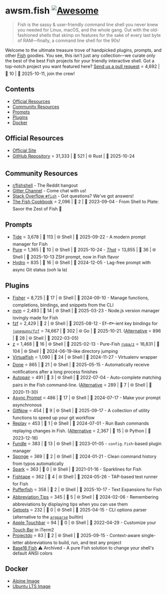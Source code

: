 # awsm.fish [![Awesome](https://awesome.re/badge.svg)](https://awesome.re)

> Fish is the sassy & user-friendly command line shell you never knew you needed for Linux, macOS, and the whole gang. Out with the old-fashioned shells that skimp on features for the sake of every last byte of RAM—finally, a command line shell for the 90s!

Welcome to the ultimate treasure trove of handpicked plugins, prompts, and other [Fish](https://fishshell.com/) goodies. You see, this isn't just any collection—we curate only the best of the best Fish projects for your friendly interactive shell. Got a top-notch project you want featured here? [Send us a pull request](https://github.com/jorgebucaran/awesome-fish/fork) ⭐ 4,692 | 🐛 10 | 📅 2025-10-11, join the crew!

## Contents

* [Official Resources](#official-resources)
* [Community Resources](#community-resources)
* [Prompts](#prompts)
* [Plugins](#plugins)
* [Docker](#docker)

## Official Resources

* [Official Site](https://fishshell.com)
* [GitHub Repository](https://github.com/fish-shell/fish-shell) ⭐ 31,333 | 🐛 521 | 🌐 Rust | 📅 2025-10-24

## Community Resources

* [r/fishshell](https://www.reddit.com/r/fishshell) - The Reddit hangout
* [Gitter Channel](https://gitter.im/fish-shell/fish-shell) - Come chat with us!
* [Stack Overflow `#fish`](https://stackoverflow.com/questions/tagged/fish) - Got questions? We've got answers!
* [The Fish Cookbook](https://github.com/jorgebucaran/cookbook.fish) ⭐ 2,096 | 🐛 2 | 📅 2023-09-04 - From Shell to Plate: Savor the Zest of Fish 🦞

## Prompts

* [Tide](https://github.com/IlanCosman/tide) ⭐ 3,678 | 🐛 113 | 🌐 Shell | 📅 2025-09-22 - A modern prompt manager for Fish
* [Pure](https://github.com/pure-fish/pure/) ⭐ 1,365 | 🐛 10 | 🌐 Shell | 📅 2025-10-24 - [*That*](https://github.com/sindresorhus/pure) ⭐ 13,855 | 🐛 36 | 🌐 Shell | 📅 2025-10-13 ZSH prompt, now in Fish flavor
* [Hydro](https://github.com/jorgebucaran/hydro) ⭐ 835 | 🐛 16 | 🌐 Shell | 📅 2024-12-05 - Lag-free prompt with async Git status (ooh la la)

## Plugins

* [Fisher](https://github.com/jorgebucaran/fisher) ⭐ 8,725 | 🐛 17 | 🌐 Shell | 📅 2024-09-10 - Manage functions, completions, bindings, and snippets from the CLI
* [nvm](https://github.com/jorgebucaran/nvm.fish) ⭐ 2,493 | 🐛 14 | 🌐 Shell | 📅 2025-03-23 - Node.js version manager lovingly made for Fish
* [fzf](https://github.com/PatrickF1/fzf.fish) ⭐ 2,429 | 🐛 2 | 🌐 Shell | 📅 2025-08-12 - Ef-🐟-ient key bindings for [`junegunn/fzf`](https://github.com/junegunn/fzf) ⭐ 74,667 | 🐛 302 | 🌐 Go | 📅 2025-10-21. ([Alternative](https://github.com/jethrokuan/fzf) ⭐ 896 | 🐛 28 | 🌐 Shell | 📅 2022-03-05)
* [z](https://github.com/jethrokuan/z) ⭐ 1,468 | 🐛 16 | 🌐 Shell | 📅 2025-02-13 - Pure-Fish [`rupa/z`](https://github.com/rupa/z) ⭐ 16,831 | 🐛 104 | 🌐 Shell | 📅 2024-06-19-like directory jumping
* [Virtualfish](https://github.com/adambrenecki/virtualfish) ⭐ 1,090 | 🐛 24 | 🌐 Shell | 📅 2024-11-27 - Virtualenv wrapper
* [Done](https://github.com/franciscolourenco/done) ⭐ 865 | 🐛 21 | 🌐 Shell | 📅 2025-05-15 - Automatically receive notifications after a long process finishes
* [Autopair](https://github.com/jorgebucaran/autopair.fish) ⭐ 491 | 🐛 3 | 🌐 Shell | 📅 2022-07-04 - Auto-complete matching pairs in the Fish command-line. ([Alternative](https://github.com/laughedelic/pisces) ⭐ 289 | 🐛 7 | 🌐 Shell | 📅 2020-11-30)
* [Async Prompt](https://github.com/acomagu/fish-async-prompt) ⭐ 486 | 🐛 17 | 🌐 Shell | 📅 2024-07-17 - Make your prompt asynchronous
* [GitNow](https://github.com/joseluisq/gitnow) ⭐ 454 | 🐛 9 | 🌐 Shell | 📅 2025-09-17 - A collection of utility functions to speed up your git workflow
* [Replay](https://github.com/jorgebucaran/replay.fish) ⭐ 453 | 🐛 1 | 🌐 Shell | 📅 2024-07-01 - Run Bash commands replaying changes in Fish. ([Alternative](https://github.com/edc/bass) ⭐ 2,367 | 🐛 15 | 🌐 Python | 📅 2023-12-16)
* [Fundle](https://github.com/danhper/fundle) ⭐ 383 | 🐛 13 | 🌐 Shell | 📅 2023-01-05 - `config.fish`-based plugin manager
* [Sponge](https://github.com/meaningful-ooo/sponge) ⭐ 369 | 🐛 2 | 🌐 Shell | 📅 2024-01-21 - Clean command history from typos automatically
* [Spark](https://github.com/jorgebucaran/spark.fish) ⭐ 363 | 🐛 0 | 🌐 Shell | 📅 2021-01-16 - Sparklines for Fish
* [Fishtape](https://github.com/jorgebucaran/fishtape) ⭐ 362 | 🐛 4 | 🌐 Shell | 📅 2024-05-26 - TAP-based test runner for Fish
* [Pufferfish](https://github.com/nickeb96/puffer-fish) ⭐ 358 | 🐛 2 | 🌐 Shell | 📅 2025-10-17 - Text Expansions for Fish
* [Abbreviation Tips](https://github.com/Gazorby/fish-abbreviation-tips) ⭐ 345 | 🐛 5 | 🌐 Shell | 📅 2024-02-06 - Remembering abbreviations by displaying tips when you can use them
* [Getopts](https://github.com/jorgebucaran/getopts.fish) ⭐ 232 | 🐛 0 | 🌐 Shell | 📅 2025-04-15 - CLI options parser (alternative to the [`argparse`](https://fishshell.com/docs/current/cmds/argparse.html) builtin)
* [Apple Touchbar](https://github.com/rodrigobdz/fish-apple-touchbar) ⭐ 94 | 🐛 0 | 🌐 Shell | 📅 2022-04-29 - Customize your [Touch Bar](https://developer.apple.com/design/human-interface-guidelines/macos/touch-bar/touch-bar-overview) in iTerm2
* [Projectdo](https://github.com/paldepind/projectdo) ⭐ 83 | 🐛 2 | 🌐 Shell | 📅 2025-09-15 - Context-aware single-letter abbreviations to build, run, and test any project
* [Base16 Fish](https://github.com/FabioAntunes/base16-fish-shell) ⚠️ Archived - A pure Fish solution to change your shell's default ANSI colors

## Docker

* [Alpine Image](https://hub.docker.com/r/purefish/docker-fish)
* [Ubuntu LTS Image](https://hub.docker.com/r/dideler/fish-shell)

